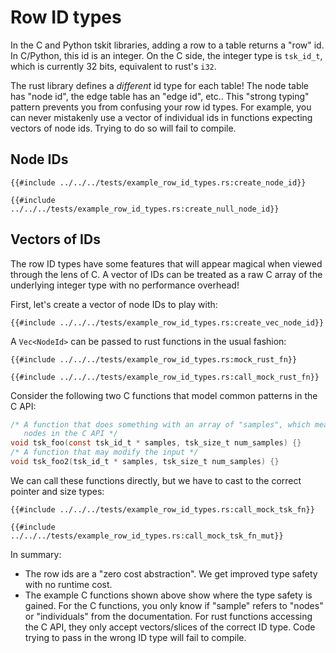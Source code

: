 # Row ID types

In the C and Python tskit libraries, adding a row to a table returns a "row" id.
In C/Python, this id is an integer.
On the C side, the integer type is `tsk_id_t`, which is currently 32 bits, equivalent to rust's `i32`.

The rust library defines a *different* id type for each table!
The node table has "node id", the edge table has an "edge id", etc..
This "strong typing" pattern prevents you from confusing your row id types.
For example, you can never mistakenly use a vector of individual ids in functions expecting vectors of node ids.
Trying to do so will fail to compile.

## Node IDs

```rust, noplayground, ignore
{{#include ../../../tests/example_row_id_types.rs:create_node_id}}
```

```rust, noplayground, ignore
{{#include ../../../tests/example_row_id_types.rs:create_null_node_id}}
```

## Vectors of IDs

The row ID types have some features that will appear magical when viewed through the lens of C.
A vector of IDs can be treated as a raw C array of the underlying integer type with no performance overhead!

First, let's create a vector of node IDs to play with:

```rust, noplayground, ignore
{{#include ../../../tests/example_row_id_types.rs:create_vec_node_id}}
```

A `Vec<NodeId>` can be passed to rust functions in the usual fashion:

```rust, noplayground, ignore
{{#include ../../../tests/example_row_id_types.rs:mock_rust_fn}}
```

```rust, noplayground, ignore
{{#include ../../../tests/example_row_id_types.rs:call_mock_rust_fn}}
```

Consider the following two C functions that model common patterns in the C API:

```c
/* A function that does something with an array of "samples", which means
   nodes in the C API */
void tsk_foo(const tsk_id_t * samples, tsk_size_t num_samples) {}
/* A function that may modify the input */
void tsk_foo2(tsk_id_t * samples, tsk_size_t num_samples) {}
```

We can call these functions directly, but we have to cast to the correct pointer and size types:

```rust, noplayground, ignore
{{#include ../../../tests/example_row_id_types.rs:call_mock_tsk_fn}}
```

```rust, noplayground, ignore
{{#include ../../../tests/example_row_id_types.rs:call_mock_tsk_fn_mut}}
```

In summary:

* The row ids are a "zero cost abstraction".
  We get improved type safety with no runtime cost.
* The example C functions shown above show where the type safety is gained.
  For the C functions, you only know if "sample" refers to "nodes" or
  "individuals" from the documentation.
  For rust functions accessing the C API, they only accept vectors/slices
  of the correct ID type.
  Code trying to pass in the wrong ID type will fail to compile.
